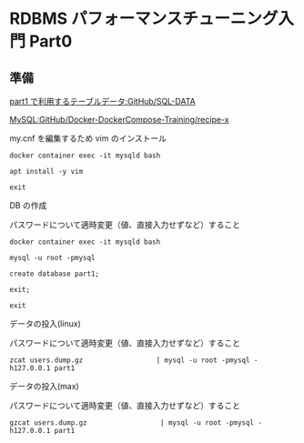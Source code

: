 # RDBMS パフォーマンスチューニング入門 Part0

## 準備

[part1 で利用するテーブルデータ:GitHub/SQL-DATA](https://github.com/hironomiu/SQL-DATA)

[MySQL:GitHub/Docker-DockerCompose-Training/recipe-x](https://github.com/hironomiu/Docker-DockerCompose-Training/tree/main/recipe-x)

my.cnf を編集するため vim のインストール

```
docker container exec -it mysqld bash

apt install -y vim

exit
```

DB の作成

パスワードについて適時変更（値、直接入力せずなど）すること

```
docker container exec -it mysqld bash

mysql -u root -pmysql

create database part1;

exit;

exit
```

データの投入(linux)

パスワードについて適時変更（値、直接入力せずなど）すること

```
zcat users.dump.gz                  | mysql -u root -pmysql -h127.0.0.1 part1
```

データの投入(max)

パスワードについて適時変更（値、直接入力せずなど）すること

```
gzcat users.dump.gz                  | mysql -u root -pmysql -h127.0.0.1 part1
```
